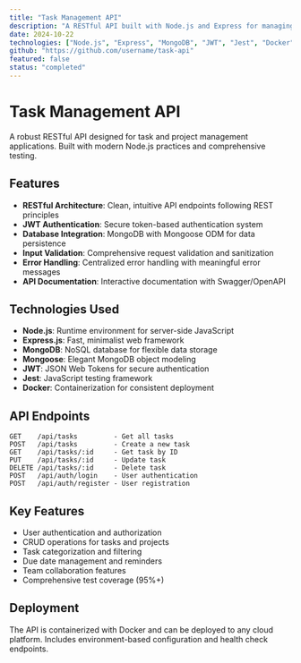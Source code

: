 ```yaml
---
title: "Task Management API"
description: "A RESTful API built with Node.js and Express for managing tasks and projects. Features JWT authentication, MongoDB integration, and comprehensive testing suite."
date: 2024-10-22
technologies: ["Node.js", "Express", "MongoDB", "JWT", "Jest", "Docker"]
github: "https://github.com/username/task-api"
featured: false
status: "completed"
---
```


# Task Management API

A robust RESTful API designed for task and project management applications. Built with modern Node.js practices and comprehensive testing.

## Features

- **RESTful Architecture**: Clean, intuitive API endpoints following REST principles
- **JWT Authentication**: Secure token-based authentication system
- **Database Integration**: MongoDB with Mongoose ODM for data persistence
- **Input Validation**: Comprehensive request validation and sanitization
- **Error Handling**: Centralized error handling with meaningful error messages
- **API Documentation**: Interactive documentation with Swagger/OpenAPI

## Technologies Used

- **Node.js**: Runtime environment for server-side JavaScript
- **Express.js**: Fast, minimalist web framework
- **MongoDB**: NoSQL database for flexible data storage
- **Mongoose**: Elegant MongoDB object modeling
- **JWT**: JSON Web Tokens for secure authentication
- **Jest**: JavaScript testing framework
- **Docker**: Containerization for consistent deployment

## API Endpoints

```
GET    /api/tasks         - Get all tasks
POST   /api/tasks         - Create a new task
GET    /api/tasks/:id     - Get task by ID
PUT    /api/tasks/:id     - Update task
DELETE /api/tasks/:id     - Delete task
POST   /api/auth/login    - User authentication
POST   /api/auth/register - User registration
```

## Key Features

- User authentication and authorization
- CRUD operations for tasks and projects
- Task categorization and filtering
- Due date management and reminders
- Team collaboration features
- Comprehensive test coverage (95%+)

## Deployment

The API is containerized with Docker and can be deployed to any cloud platform. Includes environment-based configuration and health check endpoints.
